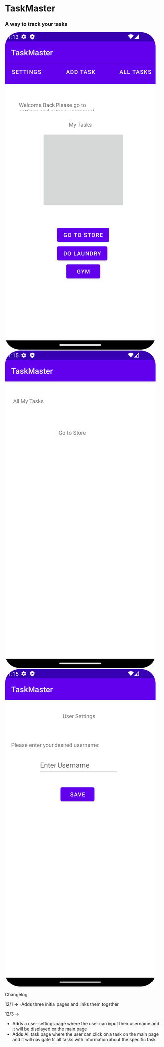 # TaskMaster
### A way to track your tasks

![Image](screenshots/img.png)
![Image](screenshots/img_1.png)
![Image](screenshots/img_2.png)

Changelog

12/1 -> 
  -Adds three initial pages and links them together

12/3 ->   
  - Adds a user settings page where the user can input their username and it will be displayed on the main page
  - Adds All task page where the user can click on a task on the main page and it will navigate to all tasks with information about the specific task
